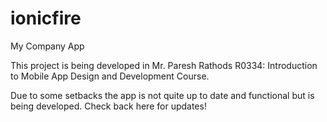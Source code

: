 # ionicfire
My Company App

This project is being developed in Mr. Paresh Rathods R0334: Introduction to Mobile App Design and Development Course.

Due to some setbacks the app is not quite up to date and functional but is being developed. Check back here for updates!

